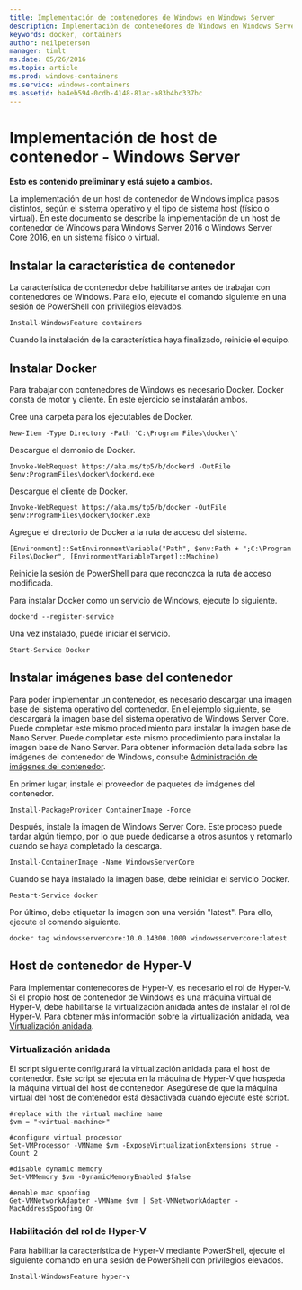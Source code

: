```yaml
---
title: Implementación de contenedores de Windows en Windows Server
description: Implementación de contenedores de Windows en Windows Server
keywords: docker, containers
author: neilpeterson
manager: timlt
ms.date: 05/26/2016
ms.topic: article
ms.prod: windows-containers
ms.service: windows-containers
ms.assetid: ba4eb594-0cdb-4148-81ac-a83b4bc337bc
---
```


# Implementación de host de contenedor - Windows Server

**Esto es contenido preliminar y está sujeto a cambios.** 

La implementación de un host de contenedor de Windows implica pasos distintos, según el sistema operativo y el tipo de sistema host (físico o virtual). En este documento se describe la implementación de un host de contenedor de Windows para Windows Server 2016 o Windows Server Core 2016, en un sistema físico o virtual.

## Instalar la característica de contenedor

La característica de contenedor debe habilitarse antes de trabajar con contenedores de Windows. Para ello, ejecute el comando siguiente en una sesión de PowerShell con privilegios elevados. 

```none
Install-WindowsFeature containers
```

Cuando la instalación de la característica haya finalizado, reinicie el equipo.

## Instalar Docker

Para trabajar con contenedores de Windows es necesario Docker. Docker consta de motor y cliente. En este ejercicio se instalarán ambos.

Cree una carpeta para los ejecutables de Docker.

```none
New-Item -Type Directory -Path 'C:\Program Files\docker\'
```

Descargue el demonio de Docker.

```none
Invoke-WebRequest https://aka.ms/tp5/b/dockerd -OutFile $env:ProgramFiles\docker\dockerd.exe
```

Descargue el cliente de Docker.

```none
Invoke-WebRequest https://aka.ms/tp5/b/docker -OutFile $env:ProgramFiles\docker\docker.exe
```

Agregue el directorio de Docker a la ruta de acceso del sistema.

```none
[Environment]::SetEnvironmentVariable("Path", $env:Path + ";C:\Program Files\Docker", [EnvironmentVariableTarget]::Machine)
```

Reinicie la sesión de PowerShell para que reconozca la ruta de acceso modificada.

Para instalar Docker como un servicio de Windows, ejecute lo siguiente.

```none
dockerd --register-service
```

Una vez instalado, puede iniciar el servicio.

```none
Start-Service Docker
```

## Instalar imágenes base del contenedor

Para poder implementar un contenedor, es necesario descargar una imagen base del sistema operativo del contenedor. En el ejemplo siguiente, se descargará la imagen base del sistema operativo de Windows Server Core. Puede completar este mismo procedimiento para instalar la imagen base de Nano Server. Puede completar este mismo procedimiento para instalar la imagen base de Nano Server. Para obtener información detallada sobre las imágenes del contenedor de Windows, consulte [Administración de imágenes del contenedor](../management/manage_images.md).
    
En primer lugar, instale el proveedor de paquetes de imágenes del contenedor.

```none
Install-PackageProvider ContainerImage -Force
```

Después, instale la imagen de Windows Server Core. Este proceso puede tardar algún tiempo, por lo que puede dedicarse a otros asuntos y retomarlo cuando se haya completado la descarga.

```none 
Install-ContainerImage -Name WindowsServerCore    
```

Cuando se haya instalado la imagen base, debe reiniciar el servicio Docker.

```none
Restart-Service docker
```

Por último, debe etiquetar la imagen con una versión "latest". Para ello, ejecute el comando siguiente.

```none
docker tag windowsservercore:10.0.14300.1000 windowsservercore:latest
```

## Host de contenedor de Hyper-V

Para implementar contenedores de Hyper-V, es necesario el rol de Hyper-V. Si el propio host de contenedor de Windows es una máquina virtual de Hyper-V, debe habilitarse la virtualización anidada antes de instalar el rol de Hyper-V. Para obtener más información sobre la virtualización anidada, vea [Virtualización anidada]( https://msdn.microsoft.com/en-us/virtualization/hyperv_on_windows/user_guide/nesting).

### Virtualización anidada

El script siguiente configurará la virtualización anidada para el host de contenedor. Este script se ejecuta en la máquina de Hyper-V que hospeda la máquina virtual del host de contenedor. Asegúrese de que la máquina virtual del host de contenedor está desactivada cuando ejecute este script.

```none
#replace with the virtual machine name
$vm = "<virtual-machine>"

#configure virtual processor
Set-VMProcessor -VMName $vm -ExposeVirtualizationExtensions $true -Count 2

#disable dynamic memory
Set-VMMemory $vm -DynamicMemoryEnabled $false

#enable mac spoofing
Get-VMNetworkAdapter -VMName $vm | Set-VMNetworkAdapter -MacAddressSpoofing On
```

### Habilitación del rol de Hyper-V

Para habilitar la característica de Hyper-V mediante PowerShell, ejecute el siguiente comando en una sesión de PowerShell con privilegios elevados.

```none
Install-WindowsFeature hyper-v
```



<!--HONumber=May16_HO4-->


